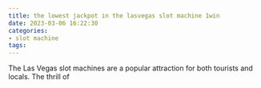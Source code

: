 ```yaml
---
title: the lowest jackpot in the lasvegas slot machine 1win
date: 2023-03-06 16:22:30
categories:
- slot machine
tags:
---
```

The Las Vegas slot machines are a popular attraction for both tourists and locals. The thrill of